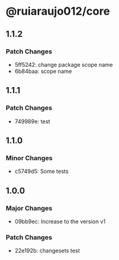 # @ruiaraujo012/core

## 1.1.2

### Patch Changes

- 5ff5242: change package scope name
- 6b84baa: scope name

## 1.1.1

### Patch Changes

- 749989e: test

## 1.1.0

### Minor Changes

- c5749d5: Some tests

## 1.0.0

### Major Changes

- 09bb9ec: Increase to the version v1

### Patch Changes

- 22e192b: changesets test
